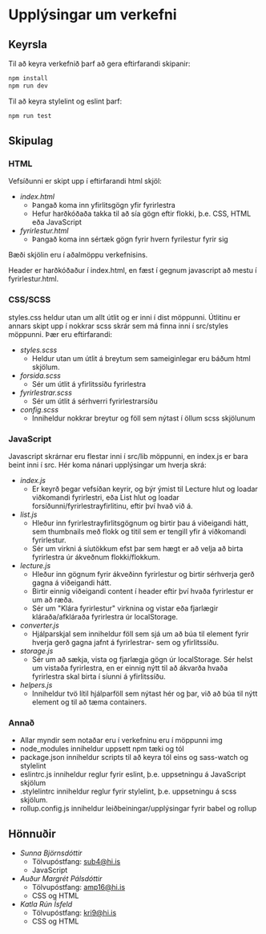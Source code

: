 
# Upplýsingar um verkefni #

## Keyrsla ##

Til að keyra verkefnið þarf að gera eftirfarandi skipanir:

```bash
npm install
npm run dev
```

Til að keyra stylelint og eslint þarf:

```bash
npm run test
```

## Skipulag ##

### HTML ###

Vefsíðunni er skipt upp í eftirfarandi html skjöl:

* _index.html_
    * Þangað koma inn yfirlitsgögn yfir fyrirlestra
    * Hefur harðkóðaða takka til að sía gögn eftir flokki, þ.e. CSS, HTML eða JavaScript
* _fyrirlestur.html_
    * Þangað koma inn sértæk gögn fyrir hvern fyrilestur fyrir sig

Bæði skjölin eru í aðalmöppu verkefnisins. 

Header er harðkóðaður í index.html, en fæst í gegnum javascript að mestu í fyrirlestur.html.

### CSS/SCSS ###

styles.css heldur utan um allt útlit og er inni í dist möppunni. Útlitinu er annars skipt upp í nokkrar scss skrár sem má finna inni í src/styles möppunni. Þær eru eftirfarandi:

* _styles.scss_
    * Heldur utan um útlit á breytum sem sameiginlegar eru báðum html skjölum.
* _forsida.scss_
    * Sér um útlit á yfirlitssíðu fyrirlestra
* _fyrirlestrar.scss_
    * Sér um útlit á sérhverri fyrirlestrarsíðu
* _config.scss_
    * Inniheldur nokkrar breytur og föll sem nýtast í öllum scss skjölunum

### JavaScript ###

Javascript skrárnar eru flestar inni í src/lib möppunni, en index.js er bara beint inni í src. Hér koma nánari upplýsingar um hverja skrá:

* _index.js_ 
    * Er keyrð þegar vefsíðan keyrir, og býr ýmist til Lecture hlut og loadar viðkomandi fyrirlestri, eða List hlut og loadar forsíðunni/fyrirlestrayfirlitinu, eftir því hvað við á.
* _list.js_ 
    * Hleður inn fyrirlestrayfirlitsgögnum og birtir þau á viðeigandi hátt, sem thumbnails með flokk og titil sem er tengill yfir á viðkomandi fyrirlestur.
    * Sér um virkni á síutökkum efst þar sem hægt er að velja að birta fyrirlestra úr ákveðnum flokki/flokkum.
* _lecture.js_ 
    * Hleður inn gögnum fyrir ákveðinn fyrirlestur og birtir sérhverja gerð gagna á viðeigandi hátt. 
    * Birtir einnig viðeigandi content í header eftir því hvaða fyrirlestur er um að ræða.
    * Sér um "Klára fyrirlestur" virknina og vistar eða fjarlægir kláraða/afkláraða fyrirlestra úr localStorage.
* _converter.js_ 
    * Hjálparskjal sem inniheldur föll sem sjá um að búa til element fyrir hverja gerð gagna jafnt á fyrirlestrar- sem og yfirlitssíðu.
* _storage.js_ 
    * Sér um að sækja, vista og fjarlægja gögn úr localStorage. Sér helst um vistaða fyrirlestra, en er einnig nýtt til að ákvarða hvaða fyrirlestra skal birta í síunni á yfirlitssíðu.
* _helpers.js_ 
    * Inniheldur tvö lítil hjálparföll sem nýtast hér og þar, við að búa til nýtt element og til að tæma containers.

### Annað ###

* Allar myndir sem notaðar eru í verkefninu eru í möppunni img
* node_modules inniheldur uppsett npm tæki og tól
* package.json inniheldur scripts til að keyra tól eins og sass-watch og stylelint
* eslintrc.js inniheldur reglur fyrir eslint, þ.e. uppsetningu á JavaScript skjölum
* .stylelintrc inniheldur reglur fyrir stylelint, þ.e. uppsetningu á scss skjölum.
* rollup.config.js inniheldur leiðbeiningar/upplýsingar fyrir babel og rollup

## Hönnuðir ##

* _Sunna Björnsdóttir_
    * Tölvupóstfang: sub4@hi.is
    * JavaScript
* _Auður Margrét Pálsdóttir_
    * Tölvupóstfang: amp16@hi.is
    * CSS og HTML
* _Katla Rún Ísfeld_
    * Tölvupóstfang: kri9@hi.is
    * CSS og HTML



